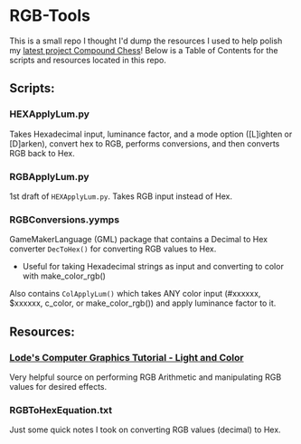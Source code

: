 # RGB-Tools

This is a small repo I thought I'd dump the resources I used to help polish my [latest project Compound Chess](https://fergo310.itch.io/compound-chess)! Below is a Table of Contents for the scripts and resources located in this repo.

## Scripts:

### HEXApplyLum.py
Takes Hexadecimal input, luminance factor, and a mode option ([L]ighten or [D]arken), convert hex to RGB, performs conversions, and then converts RGB back to Hex.

### RGBApplyLum.py
1st draft of ```HEXApplyLum.py```. Takes RGB input instead of Hex.

### RGBConversions.yymps
GameMakerLanguage (GML) package that contains a Decimal to Hex converter ```DecToHex()``` for converting RGB values to Hex.
- Useful for taking Hexadecimal strings as input and converting to color with make_color_rgb()

Also contains ```ColApplyLum()``` which takes ANY color input (#xxxxxx, $xxxxxx, c_color, or make_color_rgb()) and apply luminance factor to it.


## Resources:

### [Lode's Computer Graphics Tutorial - Light and Color](https://lodev.org/cgtutor/color.html#RGB_Arithmetic_)
Very helpful source on performing RGB Arithmetic and manipulating RGB values for desired effects.

### RGBToHexEquation.txt
Just some quick notes I took on converting RGB values (decimal) to Hex.
